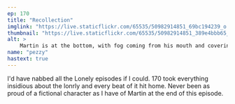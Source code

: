 ```yaml
---
ep: 170
title: "Recollection"
imglink: "https://live.staticflickr.com/65535/50982914851_69bc194239_o.jpg"
thumbnail: "https://live.staticflickr.com/65535/50982914851_389e4bbb65_q.jpg"
alt: >
    Martin is at the bottom, with fog coming from his mouth and covering his eyes. Above his head are three tape recorders. Each one has an opening speech from the episode around it. The fog across his eyes has the words from Martin's self proclamation written on it
name: "pezzy"
hastext: true
---
```

I'd have nabbed all the Lonely episodes if I could. 170 took everything insidious about the lonrly and every beat of it hit home. Never been as proud of a fictional character as I have of Martin at the end of this episode. 